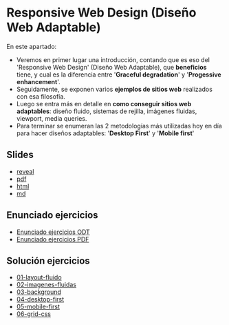 # Responsive Web Design (Diseño Web Adaptable)

En este apartado:

- Veremos en primer lugar una introducción, contando que es eso del 'Responsive Web Design' (Diseño Web Adaptable), que **beneficios** tiene, y cual es la diferencia entre '**Graceful degradation**' y '**Progessive enhancement**'.
- Seguidamente, se exponen varios **ejemplos de sitios web** realizados con esa filosofía.
- Luego se entra más en detalle en **como conseguir sitios web adaptables**: diseño fluido, sistemas de rejilla, imágenes fluidas, viewport, media queries.
- Para terminar se enumeran las 2 metodologías más utilizadas hoy en día para hacer diseños adaptables: '**Desktop First**' y '**Mobile first**'

## Slides

- [reveal](http://asanzdiego.github.io/curso-interfaces-web-2017/03-rwd/slides/export/rwd-reveal-slides.html)
- [pdf](http://asanzdiego.github.io/curso-interfaces-web-2017/03-rwd/slides/export/rwd-reveal-slides-alternative.pdf)
- [html](http://asanzdiego.github.io/curso-interfaces-web-2017/03-rwd/slides/export/rwd-book.html)
- [md](http://asanzdiego.github.io/curso-interfaces-web-2017/03-rwd/slides/md/rwd.md)

## Enunciado ejercicios

- [Enunciado ejercicios ODT](https://github.com/asanzdiego/curso-interfaces-web-2017/raw/master/03-rwd/src/ejercicios-rwd.odt)
- [Enunciado ejercicios PDF](https://github.com/asanzdiego/curso-interfaces-web-2017/raw/master/03-rwd/src/ejercicios-rwd.pdf)

## Solución ejercicios

- [01-layout-fluido](https://github.com/asanzdiego/curso-interfaces-web-2017/tree/master/03-rwd/src/01-layout-fluido)
- [02-imagenes-fluidas](https://github.com/asanzdiego/curso-interfaces-web-2017/tree/master/03-rwd/src/02-imagenes-fluidas)
- [03-background](https://github.com/asanzdiego/curso-interfaces-web-2017/tree/master/03-rwd/src/03-background)
- [04-desktop-first](https://github.com/asanzdiego/curso-interfaces-web-2017/tree/master/03-rwd/src/04-desktop-first)
- [05-mobile-first](https://github.com/asanzdiego/curso-interfaces-web-2017/tree/master/03-rwd/src/05-mobile-first)
- [06-grid-css](https://github.com/asanzdiego/curso-interfaces-web-2017/tree/master/03-rwd/src/06-grid-css)

